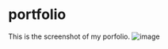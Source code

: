 # portfolio
This is the screenshot of my porfolio. 
![image](https://user-images.githubusercontent.com/84399701/163549005-6b278650-58ac-4222-8da1-39515d14fd45.png)

